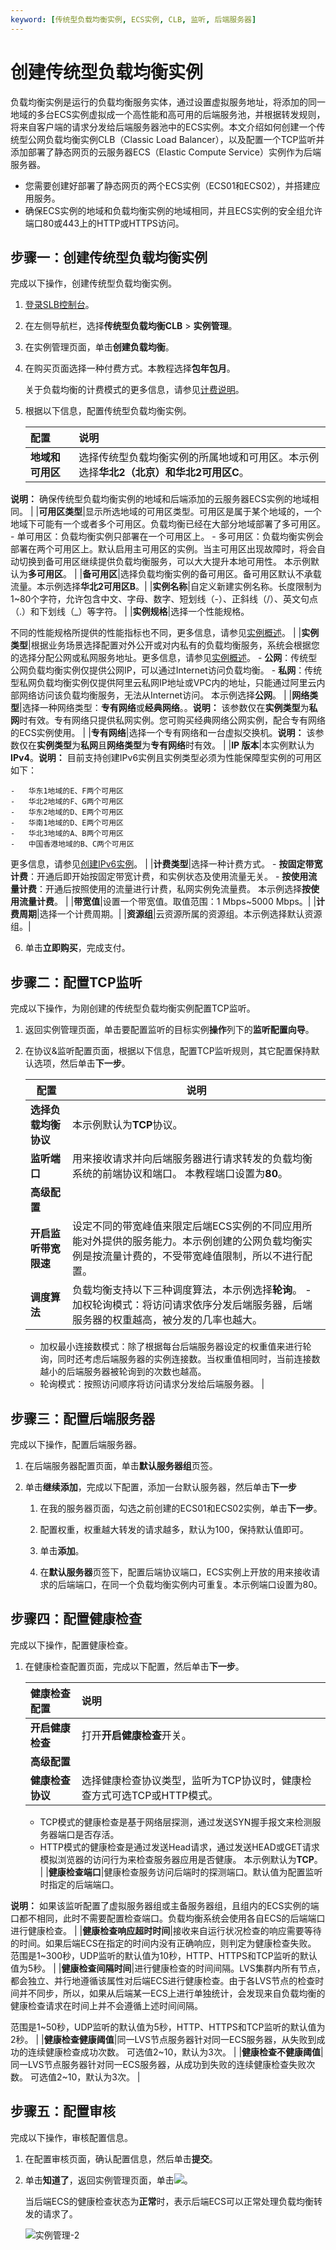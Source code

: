 ```yaml
---
keyword: [传统型负载均衡实例, ECS实例, CLB, 监听, 后端服务器]
---
```


# 创建传统型负载均衡实例

负载均衡实例是运行的负载均衡服务实体，通过设置虚拟服务地址，将添加的同一地域的多台ECS实例虚拟成一个高性能和高可用的后端服务池，并根据转发规则，将来自客户端的请求分发给后端服务器池中的ECS实例。本文介绍如何创建一个传统型公网负载均衡实例CLB（Classic Load Balancer），以及配置一个TCP监听并添加部署了静态网页的云服务器ECS（Elastic Compute Service）实例作为后端服务器。

-   您需要创建好部署了静态网页的两个ECS实例（ECS01和ECS02），并搭建应用服务。
-   确保ECS实例的地域和负载均衡实例的地域相同，并且ECS实例的安全组允许端口80或443上的HTTP或HTTPS访问。

## 步骤一：创建传统型负载均衡实例

完成以下操作，创建传统型负载均衡实例。

1.  [登录SLB控制台]()。

2.  在左侧导航栏，选择**传统型负载均衡CLB** \> **实例管理**。

3.  在实例管理页面，单击**创建负载均衡**。

4.  在购买页面选择一种付费方式。本教程选择**包年包月**。

    关于负载均衡的计费模式的更多信息，请参见[计费说明](/cn.zh-CN/传统型负载均衡CLB/传统型负载均衡产品定价/按量计费.md)。

5.  根据以下信息，配置传统型负载均衡实例。

    |配置|说明|
    |:-|:-|
    |**地域和可用区**|选择传统型负载均衡实例的所属地域和可用区。本示例选择**华北2（北京）**和**华北2可用区C**。

**说明：** 确保传统型负载均衡实例的地域和后端添加的云服务器ECS实例的地域相同。 |
    |**可用区类型**|显示所选地域的可用区类型。可用区是属于某个地域的，一个地域下可能有一个或者多个可用区。负载均衡已经在大部分地域部署了多可用区。    -   单可用区：负载均衡实例只部署在一个可用区上。
    -   多可用区：负载均衡实例会部署在两个可用区上。默认启用主可用区的实例。当主可用区出现故障时，将会自动切换到备可用区继续提供负载均衡服务，可以大大提升本地可用性。
本示例默认为**多可用区**。 |
    |**备可用区**|选择负载均衡实例的备可用区。备可用区默认不承载流量。本示例选择**华北2可用区B**。|
    |**实例名称**|自定义新建实例名称。长度限制为1~80个字符，允许包含中文、字母、数字、短划线（-）、正斜线（/）、英文句点（.）和下划线（\_）等字符。 |
    |**实例规格**|选择一个性能规格。

不同的性能规格所提供的性能指标也不同，更多信息，请参见[实例概述](/cn.zh-CN/传统型负载均衡CLB/用户指南/实例/实例概述.md)。 |
    |**实例类型**|根据业务场景选择配置对外公开或对内私有的负载均衡服务，系统会根据您的选择分配公网或私网服务地址。更多信息，请参见[实例概述](/cn.zh-CN/传统型负载均衡CLB/用户指南/实例/实例概述.md)。    -   **公网**：传统型公网负载均衡实例仅提供公网IP，可以通过Internet访问负载均衡。
    -   **私网**：传统型私网负载均衡实例仅提供阿里云私网IP地址或VPC内的地址，只能通过阿里云内部网络访问该负载均衡服务，无法从Internet访问。
本示例选择**公网**。 |
    |**网络类型**|选择一种网络类型：**专有网络**或**经典网络**。。**说明：** 该参数仅在**实例类型**为**私网**时有效。专有网络只提供私网实例。您可购买经典网络公网实例，配合专有网络的ECS实例使用。 |
    |**专有网络**|选择一个专有网络和一台虚拟交换机。**说明：** 该参数仅在**实例类型**为**私网**且**网络类型**为**专有网络**时有效。 |
    |**IP 版本**|本实例默认为**IPv4**。**说明：** 目前支持创建IPv6实例且实例类型必须为性能保障型实例的可用区如下：

    -   华东1地域的E、F两个可用区
    -   华北2地域的F、G两个可用区
    -   华东2地域的D、E两个可用区
    -   华南1地域的D、E两个可用区
    -   华北3地域的A、B两个可用区
    -   中国香港地域的B、C两个可用区
更多信息，请参见[创建IPv6实例](/cn.zh-CN/传统型负载均衡CLB/用户指南/实例/创建IPv6实例.md)。 |
    |**计费类型**|选择一种计费方式。    -   **按固定带宽计费**：开通后即开始按固定带宽计费，和实例状态及使用流量无关。
    -   **按使用流量计费**：开通后按照使用的流量进行计费，私网实例免流量费。
本示例选择**按使用流量计费**。 |
    |**带宽值**|设置一个带宽值。取值范围：1 Mbps~5000 Mbps。|
    |**计费周期**|选择一个计费周期。|
    |**资源组**|云资源所属的资源组。本示例选择默认资源组。|

6.  单击**立即购买**，完成支付。


## 步骤二：配置TCP监听

完成以下操作，为刚创建的传统型负载均衡实例配置TCP监听。

1.  返回实例管理页面，单击要配置监听的目标实例**操作**列下的**监听配置向导**。

2.  在协议&监听配置页面，根据以下信息，配置TCP监听规则，其它配置保持默认选项，然后单击**下一步**。

    |配置|说明|
    |--|--|
    |**选择负载均衡协议**|本示例默认为**TCP**协议。|
    |**监听端口**|用来接收请求并向后端服务器进行请求转发的负载均衡系统的前端协议和端口。 本教程端口设置为**80**。 |
    |**高级配置**|
    |**开启监听带宽限速**|设定不同的带宽峰值来限定后端ECS实例的不同应用所能对外提供的服务能力。本示例创建的公网负载均衡实例是按流量计费的，不受带宽峰值限制，所以不进行配置。 |
    |**调度算法**|负载均衡支持以下三种调度算法，本示例选择**轮询**。     -   加权轮询模式：将访问请求依序分发后端服务器，后端服务器的权重越高，被分发的几率也越大。
    -   加权最小连接数模式：除了根据每台后端服务器设定的权重值来进行轮询，同时还考虑后端服务器的实例连接数。当权重值相同时，当前连接数越小的后端服务器被轮询到的次数也越高。
    -   轮询模式：按照访问顺序将访问请求分发给后端服务器。 |


## 步骤三：配置后端服务器

完成以下操作，配置后端服务器。

1.  在后端服务器配置页面，单击**默认服务器组**页签。

2.  单击**继续添加**，完成以下配置，添加一台默认服务器，然后单击**下一步**

    1.  在我的服务器页面，勾选之前创建的ECS01和ECS02实例，单击**下一步**。

    2.  配置权重，权重越大转发的请求越多，默认为100，保持默认值即可。

    3.  单击**添加**。

    4.  在**默认服务器**页签下，配置后端协议端口，ECS实例上开放的用来接收请求的后端端口，在同一个负载均衡实例内可重复。本示例端口设置为80。


## 步骤四：配置健康检查

完成以下操作，配置健康检查。

1.  在健康检查配置页面，完成以下配置，然后单击**下一步**。

    |健康检查配置|说明|
    |:-----|:-|
    |**开启健康检查**|打开**开启健康检查**开关。|
    |**高级配置**|
    |**健康检查协议**|选择健康检查协议类型，监听为TCP协议时，健康检查方式可选TCP或HTTP模式。

    -   TCP模式的健康检查是基于网络层探测，通过发送SYN握手报文来检测服务器端口是否存活。
    -   HTTP模式的健康检查是通过发送Head请求，通过发送HEAD或GET请求模拟浏览器的访问行为来检查服务器应用是否健康。
本示例默认为**TCP**。 |
    |**健康检查端口**|健康检查服务访问后端时的探测端口。默认值为配置监听时指定的后端端口。

**说明：** 如果该监听配置了虚拟服务器组或主备服务器组，且组内的ECS实例的端口都不相同，此时不需要配置检查端口。负载均衡系统会使用各自ECS的后端端口进行健康检查。 |
    |**健康检查响应超时时间**|接收来自运行状况检查的响应需要等待的时间。如果后端ECS在指定的时间内没有正确响应，则判定为健康检查失败。 范围是1~300秒，UDP监听的默认值为10秒，HTTP、HTTPS和TCP监听的默认值为5秒。 |
    |**健康检查间隔时间**|进行健康检查的时间间隔。LVS集群内所有节点，都会独立、并行地遵循该属性对后端ECS进行健康检查。由于各LVS节点的检查时间并不同步，所以，如果从后端某一ECS上进行单独统计，会发现来自负载均衡的健康检查请求在时间上并不会遵循上述时间间隔。

范围是1~50秒，UDP监听的默认值为5秒，HTTP、HTTPS和TCP监听的默认值为2秒。 |
    |**健康检查健康阈值**|同一LVS节点服务器针对同一ECS服务器，从失败到成功的连续健康检查成功次数。 可选值2~10，默认为3次。 |
    |**健康检查不健康阈值**|同一LVS节点服务器针对同一ECS服务器，从成功到失败的连续健康检查失败次数。 可选值2~10，默认为3次。 |


## 步骤五：配置审核

完成以下操作，审核配置信息。

1.  在配置审核页面，确认配置信息，然后单击**提交**。

2.  单击**知道了**，返回实例管理页面，单击![](https://static-aliyun-doc.oss-accelerate.aliyuncs.com/assets/img/zh-CN/2724068951/p7518.png)。

    当后端ECS的健康检查状态为**正常**时，表示后端ECS可以正常处理负载均衡转发的请求了。

    ![](../images/p7519.png "实例管理-2")


